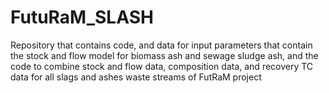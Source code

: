 # FutuRaM_SLASH
Repository that contains code, and data for input parameters that contain the stock and flow model for biomass ash and sewage sludge ash, and the code to combine stock and flow data, composition data, and recovery TC data for all slags and ashes waste streams of FutRaM project

